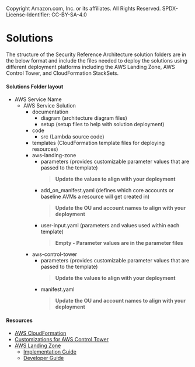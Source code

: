 Copyright Amazon.com, Inc. or its affiliates. All Rights Reserved. SPDX-License-Identifier: CC-BY-SA-4.0

# Solutions

The structure of the Security Reference Architecture solution folders are in the below format and include the files 
needed to deploy the solutions using different deployment platforms including the AWS Landing Zone, AWS Control Tower, 
and CloudFormation StackSets.

#### Solutions Folder layout

- AWS Service Name
   - AWS Service Solution
      - documentation
         - diagram (architecture diagram files)
         - setup (setup files to help with solution deployment)
      - code 
         - src (Lambda source code)
      - templates (CloudFormation template files for deploying resources)
      - aws-landing-zone
         - parameters (provides customizable parameter values that are passed to the template)
           > **Update the values to align with your deployment**                  
         - add_on_manifest.yaml (defines which core accounts or baseline AVMs a resource will get created in)
           > **Update the OU and account names to align with your deployment**
         - user-input.yaml (parameters and values used within each template)
           > **Empty - Parameter values are in the parameter files**
      - aws-control-tower
         - parameters (provides customizable parameter values that are passed to the template)
           > **Update the values to align with your deployment**   
         - manifest.yaml
           > **Update the OU and account names to align with your deployment**                                                                    

#### Resources

- [AWS CloudFormation](https://docs.aws.amazon.com/AWSCloudFormation/latest/UserGuide/Welcome.html)
- [Customizations for AWS Control Tower](https://aws.amazon.com/solutions/implementations/customizations-for-aws-control-tower/)
- [AWS Landing Zone](https://aws.amazon.com/solutions/implementations/aws-landing-zone/)
   - [Implementation Guide](https://s3.amazonaws.com/www.awslandingzone.com/guides/aws-landing-zone-implementation-guide.pdf)
   - [Developer Guide](https://s3.amazonaws.com/www.awslandingzone.com/guides/aws-landing-zone-developer-guide.pdf)